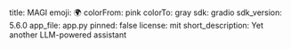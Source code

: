title: MAGI
emoji: 🌍
colorFrom: pink
colorTo: gray
sdk: gradio
sdk_version: 5.6.0
app_file: app.py
pinned: false
license: mit
short_description: Yet another LLM-powered assistant
